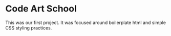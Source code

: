# Code Art School

This was our first project. It was focused around boilerplate html and simple CSS styling practices.